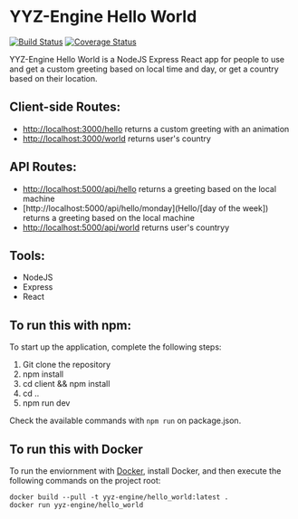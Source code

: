 # YYZ-Engine Hello World 
[![Build Status](https://travis-ci.org/YYZ-Engine/yyz-engine.svg?branch=master)](https://travis-ci.org/YYZ-Engine/yyz-engine)
[![Coverage Status](https://coveralls.io/repos/github/zpallin/yyz-engine/badge.svg?branch=master)](https://coveralls.io/github/zpallin/yyz-engine?branch=master)

YYZ-Engine Hello World is a NodeJS Express React app for people to use and get a custom greeting based on local time and day, or get a country based on their location.

## Client-side Routes:
* [http://localhost:3000/hello](Hello) returns a custom greeting with an animation
* [http://localhost:3000/world](World) returns user's country

## API Routes: 
* [http://localhost:5000/api/hello](Hello) returns a greeting based on the local machine
* [http://localhost:5000/api/hello/monday](Hello/[day of the week]) returns a greeting based on the local machine
* [http://localhost:5000/api/world](World) returns user's countryy

## Tools:
* NodeJS
* Express
* React

## To run this with npm:
To start up the application, complete the following steps:

1. Git clone the repository
2. npm install
3. cd client && npm install
4. cd ..
5. npm run dev

Check the available commands with `npm run` on package.json.

## To run this with Docker
To run the enviornment with [Docker](https://docs.docker.com/), install Docker, and then execute the following commands on the project root:

```
docker build --pull -t yyz-engine/hello_world:latest .
docker run yyz-engine/hello_world
```
